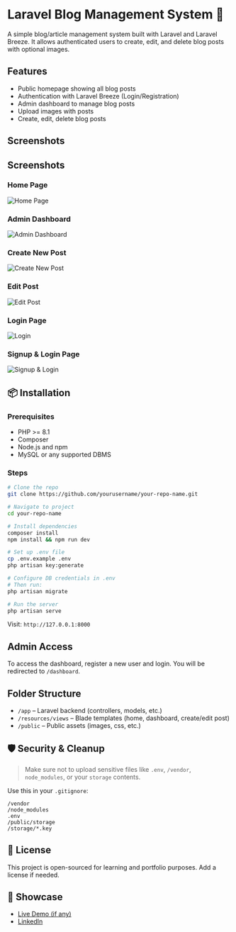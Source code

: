 # Laravel Blog Management System 📝

A simple blog/article management system built with Laravel and Laravel Breeze. It allows authenticated users to create, edit, and delete blog posts with optional images.

## Features

-  Public homepage showing all blog posts
-  Authentication with Laravel Breeze (Login/Registration)
-  Admin dashboard to manage blog posts
-  Upload images with posts
-  Create, edit, delete blog posts

## Screenshots

## Screenshots

### Home Page
![Home Page](public/blog%20management%20system%20screenshots/Home%20page.PNG)

### Admin Dashboard
![Admin Dashboard](public/blog%20management%20system%20screenshots/Admin%20Dashboard.PNG)

### Create New Post
![Create New Post](public/blog%20management%20system%20screenshots/Create%20Now%20post.PNG)

### Edit Post
![Edit Post](public/blog%20management%20system%20screenshots/Edite%20Post.PNG)

### Login Page
![Login](public/blog%20management%20system%20screenshots/login.PNG)

### Signup & Login Page
![Signup & Login](public/blog%20management%20system%20screenshots/signup-login.PNG)


## 📦 Installation

### Prerequisites

- PHP >= 8.1
- Composer
- Node.js and npm
- MySQL or any supported DBMS

### Steps

```bash
# Clone the repo
git clone https://github.com/yourusername/your-repo-name.git

# Navigate to project
cd your-repo-name

# Install dependencies
composer install
npm install && npm run dev

# Set up .env file
cp .env.example .env
php artisan key:generate

# Configure DB credentials in .env
# Then run:
php artisan migrate

# Run the server
php artisan serve
```

Visit: `http://127.0.0.1:8000`

## Admin Access

To access the dashboard, register a new user and login. You will be redirected to `/dashboard`.

## Folder Structure

- `/app` – Laravel backend (controllers, models, etc.)
- `/resources/views` – Blade templates (home, dashboard, create/edit post)
- `/public` – Public assets (images, css, etc.)

## 🛡️ Security & Cleanup

> Make sure not to upload sensitive files like `.env`, `/vendor`, `node_modules`, or your `storage` contents.

Use this in your `.gitignore`:

```
/vendor
/node_modules
.env
/public/storage
/storage/*.key
```

## 📄 License

This project is open-sourced for learning and portfolio purposes. Add a license if needed.

## 🔗 Showcase

-  [Live Demo (if any)](https://your-live-demo-link.com)
-  [LinkedIn](www.linkedin.com/in/mubashir-naqvi-4497b125b)
